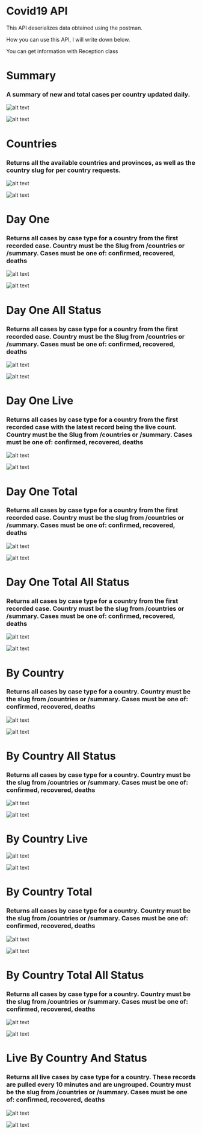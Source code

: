 # Covid19 API
This API deserializes data obtained using the postman.

How you can use this API, I will write down below.

You can get information with Reception class 

# Summary
### A summary of new and total cases per country updated daily.

![alt text](https://i.ibb.co/8rb3s9v/2021-01-13-174246.png)

![alt text](https://i.ibb.co/sstsTj8/image.png)

# Countries
### Returns all the available countries and provinces, as well as the country slug for per country requests.

![alt text](https://i.ibb.co/qJHxqvN/image.png)

![alt text](https://i.ibb.co/PYtCh4p/image.png)

# Day One
### Returns all cases by case type for a country from the first recorded case. Country must be the Slug from /countries or /summary. Cases must be one of: confirmed, recovered, deaths

![alt text](https://i.ibb.co/1GwBQ4Q/image.png)

![alt text](https://i.ibb.co/PQJbY22/image.png)

# Day One All Status
### Returns all cases by case type for a country from the first recorded case. Country must be the Slug from /countries or /summary. Cases must be one of: confirmed, recovered, deaths

![alt text](https://i.ibb.co/QD0MKgk/image.png)

![alt text](https://i.ibb.co/2spCJ4Y/image.png)

# Day One Live
### Returns all cases by case type for a country from the first recorded case with the latest record being the live count. Country must be the Slug from /countries or /summary. Cases must be one of: confirmed, recovered, deaths

![alt text](https://i.ibb.co/5WkKNTt/image.png)

![alt text](https://i.ibb.co/qF27VR6/image.png)

# Day One Total
### Returns all cases by case type for a country from the first recorded case. Country must be the slug from /countries or /summary. Cases must be one of: confirmed, recovered, deaths

![alt text](https://i.ibb.co/JHRnYsB/image.png)

![alt text](https://i.ibb.co/89dJ2Gb/image.png)

# Day One Total All Status
### Returns all cases by case type for a country from the first recorded case. Country must be the slug from /countries or /summary. Cases must be one of: confirmed, recovered, deaths

![alt text](https://i.ibb.co/SmmYGDM/image.png)

![alt text](https://i.ibb.co/JtQv9JC/image.png)

# By Country
### Returns all cases by case type for a country. Country must be the slug from /countries or /summary. Cases must be one of: confirmed, recovered, deaths

![alt text](https://i.ibb.co/7gfY1mG/2021-01-13-225030.png)

![alt text](https://i.ibb.co/B44XKxh/image.png)

# By Country All Status
### Returns all cases by case type for a country. Country must be the slug from /countries or /summary. Cases must be one of: confirmed, recovered, deaths

![alt text](https://i.ibb.co/bHwP5DC/image.png)

![alt text](https://i.ibb.co/x8tq8b4/image.png)

# By Country Live

![alt text](https://i.ibb.co/8rXz9f6/image.png)

![alt text](https://i.ibb.co/gy0FqG7/image.png)

# By Country Total
### Returns all cases by case type for a country. Country must be the slug from /countries or /summary. Cases must be one of: confirmed, recovered, deaths

![alt text](https://i.ibb.co/QPw4PcQ/image.png)

![alt text](https://i.ibb.co/0FKNmCP/image.png)

# By Country Total All Status
### Returns all cases by case type for a country. Country must be the slug from /countries or /summary. Cases must be one of: confirmed, recovered, deaths

![alt text](https://i.ibb.co/bdDKMwZ/image.png)

![alt text](https://i.ibb.co/hfLWtJg/image.png)

# Live By Country And Status
### Returns all live cases by case type for a country. These records are pulled every 10 minutes and are ungrouped. Country must be the slug from /countries or /summary. Cases must be one of: confirmed, recovered, deaths

![alt text](https://i.ibb.co/3WrbydD/image.png)

![alt text](https://i.ibb.co/s66KVJQ/image.png)

